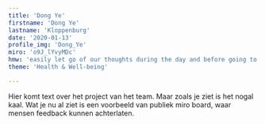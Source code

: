 ```yaml
---
title: 'Dong Ye'
firstname: 'Dong Ye'
lastname: 'Kloppenburg'
date: '2020-01-13'
profile_img: 'Dong_Ye'
miro: 'o9J_lYvyMDc'
hmw: 'easily let go of our thoughts during the day and before going to sleep in response to our tension level?'
theme: 'Health & Well-being'

---
```


Hier komt text over het project van het team. Maar zoals je ziet is het nogal kaal. Wat je nu al ziet is een voorbeeld van publiek miro board, waar mensen feedback kunnen achterlaten.

